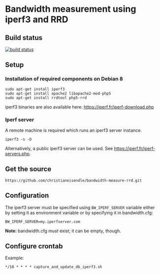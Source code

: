 # Bandwidth measurement using iperf3 and RRD

## Build status

[![build status](https://secure.eisendle.net/jenkins/project/bandwidth/status.png?ref=master)](https://secure.eisendle.net/jenkins/project/bandwidth?ref=master)
## Setup
### Installation of required components on Debian 8
```
sudo apt-get install iperf3
sudo apt-get install apache2 libapache2-mod-php5
sudo apt-get install rrdtool php5-rrd
```
iperf3 binaries are also available here: <https://iperf.fr/iperf-download.php>
### Iperf server
A remote machine is required which runs an iperf3 server instance.
```
iperf3 -s -D
```
Alternatively, a public iperf3 server can be used. See <https://iperf.fr/iperf-servers.php>. 
## Get the source
```
https://github.com/christianeisendle/bandwidth-measure-rrd.git
````

## Configuration
The iperf3 server must be specified using `BW_IPERF_SERVER` variable either by setting it as environment variable or by specifying it in bandwidth.cfg:
```
BW_IPERF_SERVER=my.iperfserver.com
```
**Note:** bandwidth.cfg *must* exist; it can be empty, though.

## Configure crontab
Example:
```
*/10 * * * * capture_and_update_db_iperf3.sh
```

